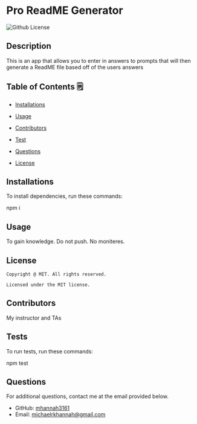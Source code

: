 # Pro ReadME Generator
  ![Github License](https://img.shields.io/badge/license-MIT-yellowgreen.svg)


  ## Description 

  This is an app that allows you to enter in answers to prompts that will then generate a ReadME file based off of the users answers

  ## Table of Contents 🗒

  * [Installations](#installations)

  * [Usage](#usage)
  
  * [Contributors](#contributors)

  * [Test](#tests)

  * [Questions](#questions)

  * [License](#license)
  
  ## Installations 

  To install dependencies, run these commands:

  npm i
  
  ## Usage

  To gain knowledge. Do not push. No moniteres.

  ## License  

    Copyright @ MIT. All rights reserved.

    Licensed under the MIT license.

  ## Contributors

  My instructor and TAs

  ## Tests

  To run tests, run these commands:

  npm test

  ## Questions

  For additional questions, contact me at the email provided below. 

  - GitHub: [mhannah3161](https://github.com/mhannah3161/)
  - Email:  michaelrkhannah@gmail.com